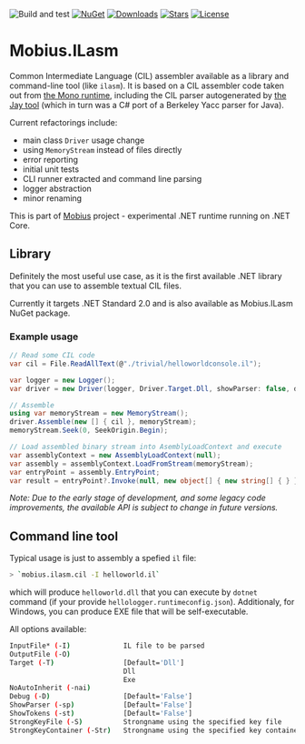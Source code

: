![Build and test](https://github.com/kkokosa/Mobius.ILasm/workflows/Build/badge.svg)
[![NuGet](https://img.shields.io/nuget/v/Mobius.ILasm)](https://www.nuget.org/packages/Mobius.ILasm)
[![Downloads](https://img.shields.io/nuget/dt/Mobius.ILasm)](https://www.nuget.org/packages/Mobius.ILasm/)
[![Stars](https://img.shields.io/github/stars/kkokosa/Mobius.ILasm)](https://github.com/kkokosa/Mobius.ILasm/stargazers)
[![License](https://img.shields.io/badge/license-MIT-blue.svg)](LICENSE.md)

# Mobius.ILasm

Common Intermediate Language (CIL) assembler available as a library and command-line tool (like `ilasm`). It is based on a CIL assembler code taken out from [the Mono runtime](https://github.com/mono/mono), including the CIL parser autogenerated by [the Jay tool](https://github.com/mono/mono/tree/main/mcs/jay) (which in turn was a C# port of a Berkeley Yacc parser for Java).

Current refactorings include:

- main class `Driver` usage change
- using `MemoryStream` instead of files directly
- error reporting
- initial unit tests
- CLI runner extracted and command line parsing
- logger abstraction
- minor renaming

This is part of [Mobius](https://tooslowexception.com/mobius-net-runtime-running-on-net-core/) project - experimental .NET runtime running on .NET Core.

## Library

Definitely the most useful use case, as it is the first available .NET library that you can use to assemble textual CIL files.

Currently it targets .NET Standard 2.0 and is also available as Mobius.ILasm NuGet package.

### Example usage

```cs
// Read some CIL code
var cil = File.ReadAllText(@"./trivial/helloworldconsole.il");

var logger = new Logger();
var driver = new Driver(logger, Driver.Target.Dll, showParser: false, debuggingInfo: false, showTokens: false);

// Assemble
using var memoryStream = new MemoryStream();
driver.Assemble(new [] { cil }, memoryStream);
memoryStream.Seek(0, SeekOrigin.Begin);

// Load assembled binary stream into AsemblyLoadContext and execute
var assemblyContext = new AssemblyLoadContext(null);
var assembly = assemblyContext.LoadFromStream(memoryStream);
var entryPoint = assembly.EntryPoint;
var result = entryPoint?.Invoke(null, new object[] { new string[] { } });
```

*Note: Due to the early stage of development, and some legacy code improvements, the available API is subject to change in future versions.*

## Command line tool

Typical usage is just to assembly a spefied `il` file:

```bash
> `mobius.ilasm.cil -I helloworld.il`
```

which will produce `helloworld.dll` that you can execute by `dotnet` command (if your provide `hellologger.runtimeconfig.json`). Additionaly, for Windows, you can produce EXE file that will be self-executable.

All options available:

```bash
InputFile* (-I)             IL file to be parsed
OutputFile (-O)
Target (-T)                 [Default='Dll']
                            Dll
                            Exe
NoAutoInherit (-nai)
Debug (-D)                  [Default='False']
ShowParser (-sp)            [Default='False']
ShowTokens (-st)            [Default='False']
StrongKeyFile (-S)          Strongname using the specified key file
StrongKeyContainer (-Str)   Strongname using the specified key container
```

